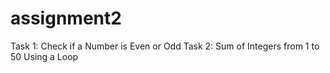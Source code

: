# assignment2
Task 1: Check if a Number is Even or Odd
Task 2: Sum of Integers from 1 to 50 Using a Loop
